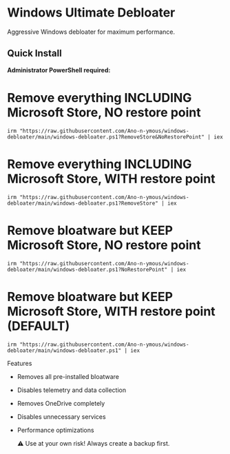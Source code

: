 # Windows Ultimate Debloater

Aggressive Windows debloater for maximum performance.

## Quick Install

**Administrator PowerShell required:**

# Remove everything INCLUDING Microsoft Store, NO restore point
    irm "https://raw.githubusercontent.com/Ano-n-ymous/windows-debloater/main/windows-debloater.ps1?RemoveStore&NoRestorePoint" | iex

# Remove everything INCLUDING Microsoft Store, WITH restore point  
    irm "https://raw.githubusercontent.com/Ano-n-ymous/windows-debloater/main/windows-debloater.ps1?RemoveStore" | iex

# Remove bloatware but KEEP Microsoft Store, NO restore point
    irm "https://raw.githubusercontent.com/Ano-n-ymous/windows-debloater/main/windows-debloater.ps1?NoRestorePoint" | iex

# Remove bloatware but KEEP Microsoft Store, WITH restore point (DEFAULT)
    irm "https://raw.githubusercontent.com/Ano-n-ymous/windows-debloater/main/windows-debloater.ps1" | iex


Features

  - Removes all pre-installed bloatware

  - Disables telemetry and data collection

  - Removes OneDrive completely

  - Disables unnecessary services

  - Performance optimizations


    ⚠️ Use at your own risk! Always create a backup first.
